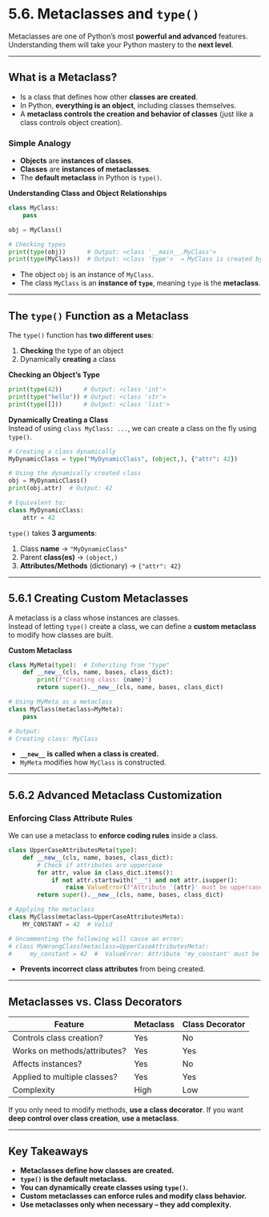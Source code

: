 # **5.6. Metaclasses and `type()`**  

Metaclasses are one of Python’s most **powerful and advanced** features. Understanding them will take your Python mastery to the **next level**.  

---
## What is a Metaclass?  
- Is a class that defines how other **classes are created**.  
- In Python, **everything is an object**, including classes themselves.  
- A **metaclass controls the creation and behavior of classes** (just like a class controls object creation).  

### Simple Analogy  
- **Objects** are **instances of classes**.  
- **Classes** are **instances of metaclasses**.  
- The **default metaclass** in Python is `type()`.  

**Understanding Class and Object Relationships**  
```python
class MyClass:
    pass

obj = MyClass()

# Checking types
print(type(obj))      # Output: <class '__main__.MyClass'>
print(type(MyClass))  # Output: <class 'type'>  → MyClass is created by "type"
```
- The object `obj` is an instance of `MyClass`.  
- The class `MyClass` is an **instance of `type`**, meaning `type` is the **metaclass**.  

---

## The `type()` Function as a Metaclass  

The `type()` function has **two different uses**:  
1. **Checking** the type of an object  
2. Dynamically **creating** a class  

**Checking an Object’s Type**  
```python
print(type(42))      # Output: <class 'int'>
print(type("hello")) # Output: <class 'str'>
print(type([]))      # Output: <class 'list'>
```

**Dynamically Creating a Class**  
Instead of using `class MyClass: ...`, we can create a class on the fly using `type()`.  
```python
# Creating a class dynamically
MyDynamicClass = type("MyDynamicClass", (object,), {"attr": 42})

# Using the dynamically created class
obj = MyDynamicClass()
print(obj.attr)  # Output: 42

# Equivalent to:
class MyDynamicClass:
    attr = 42
```
`type()` takes **3 arguments**:
1. Class **name** -> `"MyDynamicClass"`
2. Parent **class(es)** -> `(object,)`
3. **Attributes/Methods** (dictionary) -> `{"attr": 42}`  

---

## 5.6.1 Creating Custom Metaclasses  

A metaclass is a class whose instances are classes.  
Instead of letting `type()` create a class, we can define a **custom metaclass** to modify how classes are built.  

**Custom Metaclass**
```python
class MyMeta(type):  # Inheriting from "type"
    def __new__(cls, name, bases, class_dict):
        print(f"Creating class: {name}")
        return super().__new__(cls, name, bases, class_dict)

# Using MyMeta as a metaclass
class MyClass(metaclass=MyMeta):
    pass

# Output:
# Creating class: MyClass
```
- **`__new__` is called when a class is created.**  
- `MyMeta` modifies how `MyClass` is constructed.  

---

## 5.6.2 Advanced Metaclass Customization  
###  Enforcing Class Attribute Rules 

We can use a metaclass to **enforce coding rules** inside a class.  

```python
class UpperCaseAttributesMeta(type):
    def __new__(cls, name, bases, class_dict):
        # Check if attributes are uppercase
        for attr, value in class_dict.items():
            if not attr.startswith("__") and not attr.isupper():
                raise ValueError(f"Attribute '{attr}' must be uppercase")
        return super().__new__(cls, name, bases, class_dict)

# Applying the metaclass
class MyClass(metaclass=UpperCaseAttributesMeta):
    MY_CONSTANT = 42  # Valid

# Uncommenting the following will cause an error:
# class MyWrongClass(metaclass=UpperCaseAttributesMeta):
#     my_constant = 42  #  ValueError: Attribute 'my_constant' must be uppercase
```
- **Prevents incorrect class attributes** from being created.  

---

## Metaclasses vs. Class Decorators  

| Feature | Metaclass | Class Decorator |
|---------|-----------|----------------|
| Controls class creation? | Yes | No |
| Works on methods/attributes? | Yes | Yes |
| Affects instances? | Yes | No |
| Applied to multiple classes? | Yes | Yes |
| Complexity | High | Low |

If you only need to modify methods, **use a class decorator**. If you want **deep control over class creation**, **use a metaclass**.

---

## Key Takeaways  

- **Metaclasses define how classes are created.**  
- **`type()` is the default metaclass.**  
- **You can dynamically create classes using `type()`.**  
- **Custom metaclasses can enforce rules and modify class behavior.**  
- **Use metaclasses only when necessary – they add complexity.**  
